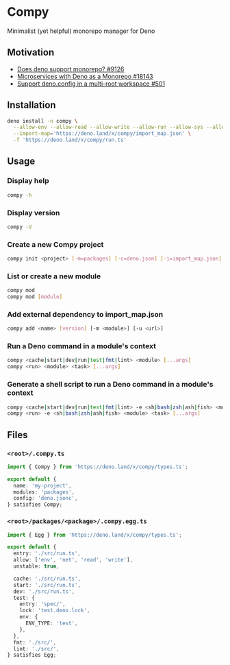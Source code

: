 # Compy
Minimalist (yet helpful) monorepo manager for Deno

## Motivation

- [Does deno support monorepo? #9126](https://github.com/denoland/deno/discussions/9126)
- [Microservices with Deno as a Monorepo #18143](https://github.com/denoland/deno/discussions/18143)
- [Support deno.config in a multi-root workspace #501](https://github.com/denoland/vscode_deno/issues/501)

## Installation

```sh
deno install -n compy \
  --allow-env --allow-read --allow-write --allow-run --allow-sys --allow-net --unstable \
  --import-map='https://deno.land/x/compy/import_map.json' \
  -f 'https://deno.land/x/compy/run.ts'
```

## Usage

### Display help

```sh
compy -h
```

### Display version

```sh
compy -V
```

### Create a new Compy project

```sh
compy init <project> [-m=packages] [-c=deno.json] [-i=import_map.json]
```

### List or create a new module

```sh
compy mod
compy mod [module]
```

### Add external dependency to import_map.json

```sh
compy add <name> [version] [-m <module>] [-u <url>]
```

### Run a Deno command in a module's context

```sh
compy <cache|start|dev|run|test|fmt|lint> <module> [...args]
compy <run> <module> <task> [...args]
```

### Generate a shell script to run a Deno command in a module's context

```sh
compy <cache|start|dev|run|test|fmt|lint> -e <sh|bash|zsh|ash|fish> <module> [...args]
compy <run> -e <sh|bash|zsh|ash|fish> <module> <task> [...args]
```

## Files

### `<root>/.compy.ts`

```typescript
import { Compy } from 'https://deno.land/x/compy/types.ts';

export default {
  name: 'my-project',
  modules: 'packages',
  config: 'deno.jsonc',
} satisfies Compy;
```

### `<root>/packages/<package>/.compy.egg.ts`

```typescript
import { Egg } from 'https://deno.land/x/compy/types.ts';

export default {
  entry: './src/run.ts',
  allow: ['env', 'net', 'read', 'write'],
  unstable: true,

  cache: './src/run.ts',
  start: './src/run.ts',
  dev: './src/run.ts',
  test: {
    entry: 'spec/',
    lock: 'test.deno.lock',
    env: {
      ENV_TYPE: 'test',
    },
  },
  fmt: './src/',
  lint: './src/',
} satisfies Egg;
```

